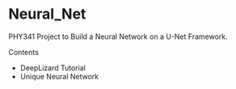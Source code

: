 # Neural_Net
PHY341 Project to Build a Neural Network on a U-Net Framework. 

Contents 
* DeepLizard Tutorial
* Unique Neural Network
